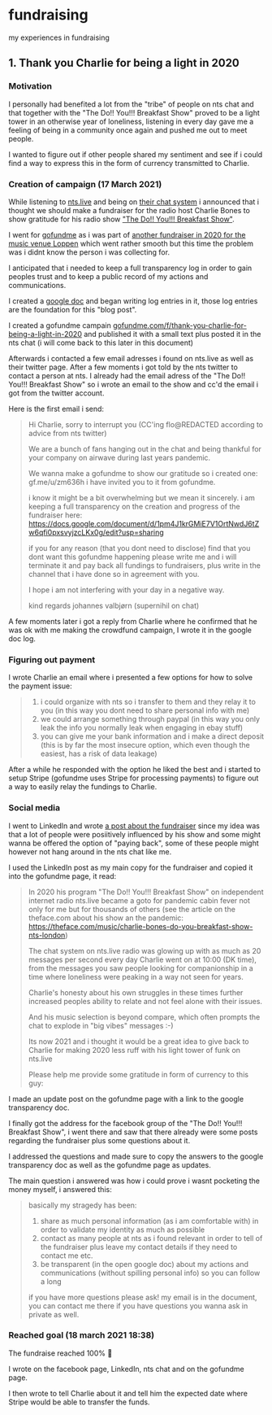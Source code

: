 # fundraising
my experiences in fundraising

## 1. Thank you Charlie for being a light in 2020

### Motivation
I personally had benefited a lot from the "tribe" of people on nts chat and that together with the "The Do!! You!!! Breakfast Show" proved to be a light tower in an otherwise year of loneliness, listening in every day gave me a feeling of being in a community once again and pushed me out to meet people.

I wanted to figure out if other people shared my sentiment and see if i could find a way to express this in the form of currency transmitted to Charlie.


### Creation of campaign (17 March 2021)

While listening to [nts.live](https://nts.live) and being on [their chat system](https://www.nts.live/chat) i announced that i thought we should make a fundraiser for the radio host Charlie Bones to show gratitude for his radio show ["The Do!! You!!! Breakfast Show"](https://www.nts.live/shows/the-do-you-breakfast-show).

I went for [gofundme](https://www.gofundme.com) as i was part of [another fundraiser in 2020 for the music venue Loppen](https://www.gofundme.com/f/support-loppen) which went rather smooth but this time the problem was i didnt know the person i was collecting for.

I anticipated that i needed to keep a full transparency log in order to gain peoples trust and to keep a public record of my actions and communications.

I created a [google doc](https://docs.google.com/document/d/1pm4J1krGMiE7V1OrtNwdJ6tZw6qfi0pxsvyjzcLKx0g) and began writing log entries in it, those log entries are the foundation for this "blog post".

I created a gofundme campain [gofundme.com/f/thank-you-charlie-for-being-a-light-in-2020](https://www.gofundme.com/f/thank-you-charlie-for-being-a-light-in-2020) and published it with a small text plus posted it in the nts chat (i will come back to this later in this document)

Afterwards i contacted a few email adresses i found on nts.live as well as their twitter page. After a few moments i got told by the nts twitter to contact a person at nts. I already had the email adress of the "The Do!! You!!! Breakfast Show" so i wrote an email to the show and cc'd the email i got from the twitter account.

Here is the first email i send:

>Hi Charlie, sorry to interrupt you (CC'ing flo@REDACTED according to advice from nts twitter)
>
>We are a bunch of fans hanging out in the chat and being thankful for your company on airwave during last years pandemic.
>
>We wanna make a gofundme to show our gratitude so i created one:
>gf.me/u/zm636h
>i have invited you to it from gofundme.
>
>i know it might be a bit overwhelming but we mean it sincerely.
>i am keeping a full transparency on the creation and progress of the fundraiser here:
>https://docs.google.com/document/d/1pm4J1krGMiE7V1OrtNwdJ6tZw6qfi0pxsvyjzcLKx0g/edit?usp=sharing
>
>if you for any reason (that you dont need to disclose) find that you dont want this gofundme happening please write me and i will terminate it and pay back all fundings to fundraisers, plus write in the channel that i have done so in agreement with you.
>
>I hope i am not interfering with your day in a negative way.
>
>kind regards johannes valbjørn (supernihil on chat)


A few moments later i got a reply from Charlie where he confirmed that he was ok with me making the crowdfund campaign, I wrote it in the google doc log.

### Figuring out payment

I wrote Charlie an email where i presented a few options for how to solve the payment issue:

>1. i could organize with nts so i transfer to them and they relay it to you (in this way you dont need to share personal info with me)
>2. we could arrange something through paypal (in this way you only leak the info you normally leak when engaging in ebay stuff)
>3. you can give me your bank information and i make a direct deposit (this is by far the most insecure option, which even though the easiest, has a risk of data leakage)

After a while he responded with the option he liked the best and i started to setup Stripe (gofundme uses Stripe for processing payments) to figure out a way to easily relay the fundings to Charlie.

### Social media

I went to LinkedIn and wrote [a post about the fundraiser](https://www.linkedin.com/posts/activity-6777980048096935937-rsdl) since my idea was that a lot of people were posiitively influenced by his show and some might wanna be offered the option of "paying back", some of these people might however not hang around in the nts chat like me.

I used the LinkedIn post as my main copy for the fundraiser and copied it into the gofundme page, it read:

>In 2020 his program "The Do!! You!!! Breakfast Show" on independent internet radio nts.live became a goto for pandemic cabin fever not only for me but for thousands of others
>(see the article on the theface.com about his show an the pandemic: https://theface.com/music/charlie-bones-do-you-breakfast-show-nts-london)
>
>The chat system on nts.live radio was glowing up with as much as 20 messages per second every day Charlie went on at 10:00 (DK time), from the messages you saw people looking for companionship in a time where loneliness were peaking in a way not seen for years.
>
>Charlie's honesty about his own struggles in these times further increased peoples ability to relate and not feel alone with their issues.
>
>And his music selection is beyond compare, which often prompts the chat to explode in "big vibes" messages :-)
>
>Its now 2021 and i thought it would be a great idea to give back to Charlie for making 2020 less ruff with his light tower of funk on nts.live
>
>Please help me provide some gratitude in form of currency to this guy:

I made an update post on the gofundme page with a link to the google transparency doc.

I finally got the address for the facebook group of the "The Do!! You!!! Breakfast Show", i went there and saw that there already were some posts regarding the fundraiser plus some questions about it.

I addressed the questions and made sure to copy the answers to the google transparency doc as well as the gofundme page as updates.

The main question i answered was how i could prove i wasnt pocketing the money myself, i answered this:

>basically my stragedy has been:
>1. share as much personal information (as i am comfortable with) in order to validate my identity as much as possible
>2. contact as many people at nts as i found relevant in order to tell of the fundraiser plus leave my contact details if they need to contact me etc.
>3. be transparent (in the open google doc) about my actions and communications (without spilling personal info) so you can follow a long
>
>if you have more questions please ask!
>my email is in the document, you can contact me there if you have questions you wanna ask in private as well.


### Reached goal (18 march 2021 18:38)

The fundraise reached 100% 🎉

I wrote on the facebook page, LinkedIn, nts chat and on the gofundme page.

I then wrote to tell Charlie about it and tell him the expected date where Stripe would be able to transfer the funds.

